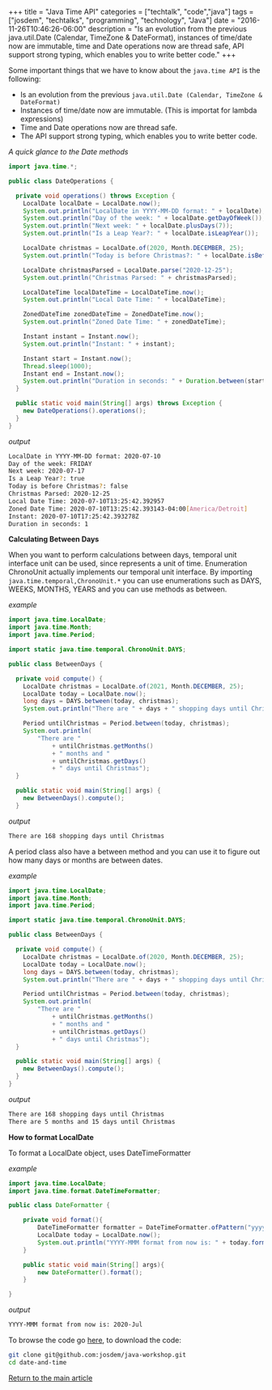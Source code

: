 +++
title = "Java Time API"
categories = ["techtalk", "code","java"]
tags = ["josdem", "techtalks", "programming", "technology", "Java"]
date = "2016-11-26T10:46:26-06:00"
description = "Is an evolution from the previous java.util.Date (Calendar, TimeZone & DateFormat), instances of time/date now are immutable, time and Date operations now are thread safe, API support strong typing, which enables you to write better code."
+++

Some important things that we have to know about the `java.time API` is the following:

* Is an evolution from the previous `java.util.Date (Calendar, TimeZone & DateFormat)`
* Instances of time/date now are immutable. (This is importat for lambda expressions)
* Time and Date operations now are thread safe.
* The API support strong typing, which enables you to write better code.

*A quick glance to the Date methods*

```java
import java.time.*;

public class DateOperations {

  private void operations() throws Exception {
    LocalDate localDate = LocalDate.now();
    System.out.println("LocalDate in YYYY-MM-DD format: " + localDate);
    System.out.println("Day of the week: " + localDate.getDayOfWeek());
    System.out.println("Next week: " + localDate.plusDays(7));
    System.out.println("Is a Leap Year?: " + localDate.isLeapYear());

    LocalDate christmas = LocalDate.of(2020, Month.DECEMBER, 25);
    System.out.println("Today is before Christmas?: " + localDate.isBefore(christmas));

    LocalDate christmasParsed = LocalDate.parse("2020-12-25");
    System.out.println("Christmas Parsed: " + christmasParsed);

    LocalDateTime localDateTime = LocalDateTime.now();
    System.out.println("Local Date Time: " + localDateTime);

    ZonedDateTime zonedDateTime = ZonedDateTime.now();
    System.out.println("Zoned Date Time: " + zonedDateTime);

    Instant instant = Instant.now();
    System.out.println("Instant: " + instant);

    Instant start = Instant.now();
    Thread.sleep(1000);
    Instant end = Instant.now();
    System.out.println("Duration in seconds: " + Duration.between(start, end).getSeconds());
  }

  public static void main(String[] args) throws Exception {
    new DateOperations().operations();
  }
}
```

*output*

```bash
LocalDate in YYYY-MM-DD format: 2020-07-10
Day of the week: FRIDAY
Next week: 2020-07-17
Is a Leap Year?: true
Today is before Christmas?: false
Christmas Parsed: 2020-12-25
Local Date Time: 2020-07-10T13:25:42.392957
Zoned Date Time: 2020-07-10T13:25:42.393143-04:00[America/Detroit]
Instant: 2020-07-10T17:25:42.393278Z
Duration in seconds: 1
```

**Calculating Between Days**

When you want to perform calculations between days, temporal unit interface unit can be used, since represents a unit of time. Enumeration ChronoUnit actually implements our temporal unit interface. By importing `java.time.temporal,ChronoUnit.*` you can use enumerations such as DAYS, WEEKS, MONTHS, YEARS and you can use methods as between.

*example*

```java
import java.time.LocalDate;
import java.time.Month;
import java.time.Period;

import static java.time.temporal.ChronoUnit.DAYS;

public class BetweenDays {

  private void compute() {
    LocalDate christmas = LocalDate.of(2021, Month.DECEMBER, 25);
    LocalDate today = LocalDate.now();
    long days = DAYS.between(today, christmas);
    System.out.println("There are " + days + " shopping days until Christmas");

    Period untilChristmas = Period.between(today, christmas);
    System.out.println(
        "There are "
            + untilChristmas.getMonths()
            + " months and "
            + untilChristmas.getDays()
            + " days until Christmas");
  }

  public static void main(String[] args) {
    new BetweenDays().compute();
  }

```

*output*

```bash
There are 168 shopping days until Christmas
```

A period class also have a between method and you can use it to figure out how many days or months are between dates.

*example*

```java
import java.time.LocalDate;
import java.time.Month;
import java.time.Period;

import static java.time.temporal.ChronoUnit.DAYS;

public class BetweenDays {

  private void compute() {
    LocalDate christmas = LocalDate.of(2020, Month.DECEMBER, 25);
    LocalDate today = LocalDate.now();
    long days = DAYS.between(today, christmas);
    System.out.println("There are " + days + " shopping days until Christmas");

    Period untilChristmas = Period.between(today, christmas);
    System.out.println(
        "There are "
            + untilChristmas.getMonths()
            + " months and "
            + untilChristmas.getDays()
            + " days until Christmas");
  }

  public static void main(String[] args) {
    new BetweenDays().compute();
  }
}
```

*output*

```bash
There are 168 shopping days until Christmas
There are 5 months and 15 days until Christmas
```

**How to format LocalDate**

To format a LocalDate object, uses DateTimeFormatter

*example*

```java
import java.time.LocalDate;
import java.time.format.DateTimeFormatter;

public class DateFormatter {

    private void format(){
        DateTimeFormatter formatter = DateTimeFormatter.ofPattern("yyyy-MMM");
        LocalDate today = LocalDate.now();
        System.out.println("YYYY-MMM format from now is: " + today.format(formatter));
    }

    public static void main(String[] args){
        new DateFormatter().format();
    }

}
```

*output*

```bash
YYYY-MMM format from now is: 2020-Jul
```

To browse the code go [here](https://github.com/josdem/java-workshop), to download the code:

```bash
git clone git@github.com:josdem/java-workshop.git
cd date-and-time
```

[Return to the main article](/techtalk/java)
